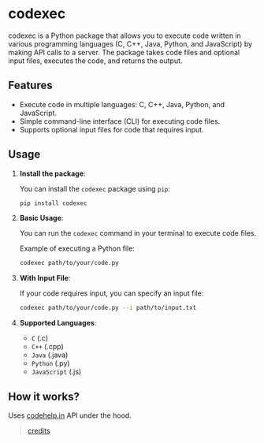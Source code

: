 # codexec

codexec is a Python package that allows you to execute code written in various programming languages (C, C++, Java, Python, and JavaScript) by making API calls to a server. The package takes code files and optional input files, executes the code, and returns the output.

## Features

- Execute code in multiple languages: C, C++, Java, Python, and JavaScript.
- Simple command-line interface (CLI) for executing code files.
- Supports optional input files for code that requires input.

## Usage

1. **Install the package**:

   You can install the `codexec` package using `pip`:

   ```bash
   pip install codexec
   ```

2. **Basic Usage**:

   You can run the `codexec` command in your terminal to execute code files.

   Example of executing a Python file:

   ```bash
   codexec path/to/your/code.py
   ```

3. **With Input File**:

   If your code requires input, you can specify an input file:

   ```bash
   codexec path/to/your/code.py --i path/to/input.txt
   ```

4. **Supported Languages**:

   - `C` (.c)
   - `C++` (.cpp)
   - `Java` (.java)
   - `Python` (.py)
   - `JavaScript` (.js)

## How it works?

Uses [codehelp.in](https://www.codehelp.in/quick-compiler) API under the hood.

> [credits](https://github.com/thepranaygupta/codehelp-compiler)
